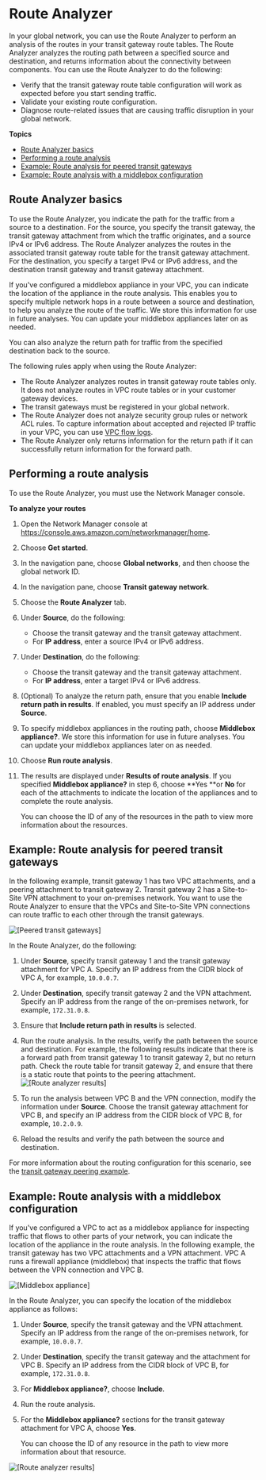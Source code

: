 # Route Analyzer<a name="route-analyzer"></a>

In your global network, you can use the Route Analyzer to perform an analysis of the routes in your transit gateway route tables\. The Route Analyzer analyzes the routing path between a specified source and destination, and returns information about the connectivity between components\. You can use the Route Analyzer to do the following:
+ Verify that the transit gateway route table configuration will work as expected before you start sending traffic\.
+ Validate your existing route configuration\.
+ Diagnose route\-related issues that are causing traffic disruption in your global network\.

**Topics**
+ [Route Analyzer basics](#route-analyzer-basics)
+ [Performing a route analysis](#working-with-route-analyzer)
+ [Example: Route analysis for peered transit gateways](#example-route-analyzer)
+ [Example: Route analysis with a middlebox configuration](#example-route-analyzer-middlebox)

## Route Analyzer basics<a name="route-analyzer-basics"></a>

To use the Route Analyzer, you indicate the path for the traffic from a source to a destination\. For the source, you specify the transit gateway, the transit gateway attachment from which the traffic originates, and a source IPv4 or IPv6 address\. The Route Analyzer analyzes the routes in the associated transit gateway route table for the transit gateway attachment\. For the destination, you specify a target IPv4 or IPv6 address, and the destination transit gateway and transit gateway attachment\.

If you've configured a middlebox appliance in your VPC, you can indicate the location of the appliance in the route analysis\. This enables you to specify multiple network hops in a route between a source and destination, to help you analyze the route of the traffic\. We store this information for use in future analyses\. You can update your middlebox appliances later on as needed\.

You can also analyze the return path for traffic from the specified destination back to the source\.

The following rules apply when using the Route Analyzer:
+ The Route Analyzer analyzes routes in transit gateway route tables only\. It does not analyze routes in VPC route tables or in your customer gateway devices\. 
+ The transit gateways must be registered in your global network\.
+ The Route Analyzer does not analyze security group rules or network ACL rules\. To capture information about accepted and rejected IP traffic in your VPC, you can use [VPC flow logs](https://docs.aws.amazon.com/vpc/latest/userguide/flow-logs.html)\.
+ The Route Analyzer only returns information for the return path if it can successfully return information for the forward path\.

## Performing a route analysis<a name="working-with-route-analyzer"></a>

To use the Route Analyzer, you must use the Network Manager console\.

**To analyze your routes**

1. Open the Network Manager console at [https://console\.aws\.amazon\.com/networkmanager/home](https://console.aws.amazon.com/networkmanager/home)\.

1. Choose **Get started**\. 
 
1. In the navigation pane, choose **Global networks**, and then choose the global network ID\.

1. In the navigation pane, choose **Transit gateway network**\. 

1. Choose the **Route Analyzer** tab\.

1. Under **Source**, do the following:
   + Choose the transit gateway and the transit gateway attachment\.
   + For **IP address**, enter a source IPv4 or IPv6 address\.

1. Under **Destination**, do the following:
   + Choose the transit gateway and the transit gateway attachment\.
   + For **IP address**, enter a target IPv4 or IPv6 address\.

1. \(Optional\) To analyze the return path, ensure that you enable **Include return path in results**\. If enabled, you must specify an IP address under **Source**\.

1. To specify middlebox appliances in the routing path, choose **Middlebox appliance?**\. We store this information for use in future analyses\. You can update your middlebox appliances later on as needed\.

1. Choose **Run route analysis**\.

1. The results are displayed under **Results of route analysis**\. If you specified **Middlebox appliance?** in step 6, choose **Yes **or **No** for each of the attachments to indicate the location of the appliances and to complete the route analysis\.

   You can choose the ID of any of the resources in the path to view more information about the resources\.

## Example: Route analysis for peered transit gateways<a name="example-route-analyzer"></a>

In the following example, transit gateway 1 has two VPC attachments, and a peering attachment to transit gateway 2\. Transit gateway 2 has a Site\-to\-Site VPN attachment to your on\-premises network\. You want to use the Route Analyzer to ensure that the VPCs and Site\-to\-Site VPN connections can route traffic to each other through the transit gateways\.

![\[Peered transit gateways\]](http://docs.aws.amazon.com/vpc/latest/tgw/images/transit-gateway-peering.png)

In the Route Analyzer, do the following:

1. Under **Source**, specify transit gateway 1 and the transit gateway attachment for VPC A\. Specify an IP address from the CIDR block of VPC A, for example, `10.0.0.7`\.

1. Under **Destination**, specify transit gateway 2 and the VPN attachment\. Specify an IP address from the range of the on\-premises network, for example, `172.31.0.8`\.

1. Ensure that **Include return path in results** is selected\.

1. Run the route analysis\. In the results, verify the path between the source and destination\. For example, the following results indicate that there is a forward path from transit gateway 1 to transit gateway 2, but no return path\. Check the route table for transit gateway 2, and ensure that there is a static route that points to the peering attachment\.  
![\[Route analyzer results\]](http://docs.aws.amazon.com/vpc/latest/tgw/images/nm-route-analyzer-peering.png)

1. To run the analysis between VPC B and the VPN connection, modify the information under **Source**\. Choose the transit gateway attachment for VPC B, and specify an IP address from the CIDR block of VPC B, for example, `10.2.0.9`\.

1. Reload the results and verify the path between the source and destination\.

For more information about the routing configuration for this scenario, see the [transit gateway peering example](transit-gateway-peering-scenario.md)\.

## Example: Route analysis with a middlebox configuration<a name="example-route-analyzer-middlebox"></a>

If you've configured a VPC to act as a middlebox appliance for inspecting traffic that flows to other parts of your network, you can indicate the location of the appliance in the route analysis\. In the following example, the transit gateway has two VPC attachments and a VPN attachment\. VPC A runs a firewall appliance \(middlebox\) that inspects the traffic that flows between the VPN connection and VPC B\.

![\[Middlebox appliance\]](http://docs.aws.amazon.com/vpc/latest/tgw/images/route-analyzer-middlebox.png)

 In the Route Analyzer, you can specify the location of the middlebox appliance as follows:

1. Under **Source**, specify the transit gateway and the VPN attachment\. Specify an IP address from the range of the on\-premises network, for example, `10.0.0.7`\.

1. Under **Destination**, specify the transit gateway and the attachment for VPC B\. Specify an IP address from the CIDR block of VPC B, for example, `172.31.0.8`\.

1. For **Middlebox appliance?**, choose **Include**\.

1. Run the route analysis\.

1. For the **Middlebox appliance?** sections for the transit gateway attachment for VPC A, choose **Yes**\.

   You can choose the ID of any resource in the path to view more information about that resource\.

![\[Route analyzer results\]](http://docs.aws.amazon.com/vpc/latest/tgw/images/nm-route-analyzer-middlebox.png)
